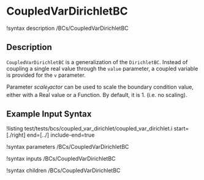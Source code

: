 # CoupledVarDirichletBC

!syntax description /BCs/CoupledVarDirichletBC

## Description

`CoupledVarDirichletBC` is a generalization of the `DirichletBC`. Instead of
coupling a single real value through the `value` parameter, a coupled variable
is provided for the `v` parameter.

Parameter $scale_factor$ can be used to scale the boundary condition value, either with a Real value or a Function. By default, it is $1.$ (i.e. no scaling).

## Example Input Syntax

!listing test/tests/bcs/coupled_var_dirichlet/coupled_var_dirichlet.i start=[./right] end=[../] include-end=true

!syntax parameters /BCs/CoupledVarDirichletBC

!syntax inputs /BCs/CoupledVarDirichletBC

!syntax children /BCs/CoupledVarDirichletBC
